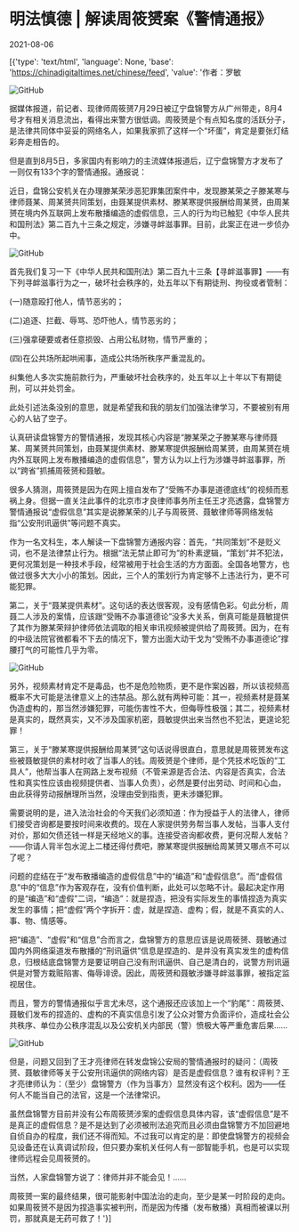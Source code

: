 # 明法慎德 | 解读周筱赟案《警情通报》

2021-08-06

[{'type': 'text/html', 'language': None, 'base': 'https://chinadigitaltimes.net/chinese/feed', 'value': '作者：罗敏

![GitHub](https://chinadigitaltimes.net/chinese/files/2021/08/post-669285-610d2af276694.)

据媒体报道，前记者、现律师周筱赟7月29日被辽宁盘锦警方从广州带走，8月4号才有相关消息流出，看得出来警方很低调。周筱赟是个有点知名度的活跃分子，是法律共同体中妥妥的网络名人，如果我家抓了这样一个“坏蛋”，肯定是要张灯结彩奔走相告的。

但是直到8月5日，多家国内有影响力的主流媒体报道后，辽宁盘锦警方才发布了一则仅有133个字的警情通报。通报说：

近日，盘锦公安机关在办理滕某荣涉恶犯罪集团案件中，发现滕某荣之子滕某寒与律师聂某、周某赟共同策划，由聂某提供素材、滕某寒提供报酬给周某赟，由周某赟在境内外互联网上发布散播编造的虚假信息，三人的行为均已触犯《中华人民共和国刑法》第二百九十三条之规定，涉嫌寻衅滋事罪。目前，此案正在进一步侦办中。

![GitHub](https://chinadigitaltimes.net/chinese/files/2021/08/post-669285-610d2af45c312.)

首先我们复习一下《中华人民共和国刑法》第二百九十三条【寻衅滋事罪】——有下列寻衅滋事行为之一，破坏社会秩序的，处五年以下有期徒刑、拘役或者管制：

(一)随意殴打他人，情节恶劣的；

(二)追逐、拦截、辱骂、恐吓他人，情节恶劣的；

(三)强拿硬要或者任意损毁、占用公私财物，情节严重的；

(四)在公共场所起哄闹事，造成公共场所秩序严重混乱的。

纠集他人多次实施前款行为，严重破坏社会秩序的，处五年以上十年以下有期徒刑，可以并处罚金。

此处引述法条没别的意思，就是希望我和我的朋友们加强法律学习，不要被别有用心的人钻了空子。

认真研读盘锦警方的警情通报，发现其核心内容是“滕某荣之子滕某寒与律师聂某、周某赟共同策划，由聂某提供素材、滕某寒提供报酬给周某赟，由周某赟在境内外互联网上发布散播编造的虚假信息”，警方认为以上行为涉嫌寻衅滋事罪，所以“跨省”抓捕周筱赟和聂敏。

很多人猜测，周筱赟是因为在网上擅自发布了“受贿不办事是道德底线”的视频而惹祸上身。但据一直关注此事件的北京市才良律师事务所主任王才亮透露，盘锦警方警情通报说“虚假信息”其实是说滕某荣的儿子与周筱赟、聂敏律师等网络发帖指“公安刑讯逼供”等问题不真实。

作为一名文科生，本人解读一下盘锦警方通报内容：首先，“共同策划”不是贬义词，也不是法律禁止行为。根据“法无禁止即可为”的朴素逻辑，“策划”并不犯法，更何况策划是一种技术手段，经常被用于社会生活的方方面面。全国各地警方，也做过很多大大小小的策划。因此，三个人的策划行为肯定够不上违法行为，更不可能犯罪。

第二，关于“聂某提供素材”。这句话的表达很客观，没有感情色彩。句此分析，周聂二人涉及的案情，应该跟“受贿不办事道德论”没多大关系，倒真可能是聂敏提供了其作为滕某荣辩护律师依法调取的相关审讯视频被提供给了周筱赟。因为，在有的中级法院官微都看不下去的情况下，警方出面大动干戈为“受贿不办事道德论”撑腰打气的可能性几乎为零。

![GitHub](https://chinadigitaltimes.net/chinese/files/2021/08/post-669285-610d2b18f4226.)

另外，视频素材肯定不是毒品，也不是危险物质，更不是作案凶器，所以该视频高概率不大可能是法律意义上的违禁品。那么就有两种可能：其一，视频素材是聂某伪造虚构的，那当然涉嫌犯罪，可能伤害性不大，但侮辱性极强；其二，视频素材是真实的，既然真实，又不涉及国家机密，聂敏提供出来当然也不犯法，更遑论犯罪！

第三，关于“滕某寒提供报酬给周某赟”这句话说得很直白，意思就是周筱赟发布这些被聂敏提供的素材时收了当事人的钱。周筱赟是个律师，是个凭技术吃饭的“工具人”，他帮当事人在网路上发布视频（不管来源是否合法、内容是否真实，合法性和真实性应该由视频提供者、当事人负责），必然是要付出劳动、时间和心血，由此获得劳动报酬理所当然，没理由受到指责，更未涉嫌犯罪。

需要说明的是，进入法治社会的今天我们必须知道：作为授益于人的法律人，律师们接受咨询都是要按时间来收费的。现在人家提供劳务帮当事人发帖，当事人支付对价，那如欠债还钱一样是天经地义的事。连接受咨询都收费，更何况帮人发帖？——你请人背半包水泥上二楼还得付费吧，滕某寒提供报酬给周某赟又哪点不可以了呢？

问题的症结在于“发布散播编造的虚假信息”中的“编造”和“虚假信息”。而“虚假信息”中的“信息”作为客观存在，没有价值判断，此处可以忽略不计。最起决定作用的是“编造”和“虚假”二词，“编造”：就是捏造，把没有实际发生的事情捏造为真实发生的事情；把“虚假”两个字拆开：虚，就是捏造、虚构；假，就是不真实的人、事、物、情感等。

把“编造”、“虚假”和“信息”合而言之，盘锦警方的意思应该是说周筱赟、聂敏通过国内外网络渠道发布散播的“刑讯逼供”信息是捏造的、是并没有真实发生的虚构信息，归根结底盘锦警方是要证明自己没有刑讯逼供、自己是清白的，说警方刑讯逼供是对警方栽赃陷害、侮辱诽谤。因此，周筱赟和聂敏涉嫌寻衅滋事罪，被指定监视居住。

而且，警方的警情通报似乎言尤未尽，这个通报还应该加上一个“豹尾”：周筱赟、聂敏们发布的捏造的、虚构的不真实信息引发了公众对警方负面评价，造成社会公共秩序、单位办公秩序混乱以及公安机关内部民（警）愤极大等严重危害后果……

![GitHub](https://chinadigitaltimes.net/chinese/files/2021/08/post-669285-610d2af8013f0.)

但是，问题又回到了王才亮律师在转发盘锦公安局的警情通报时的疑问：（周筱赟、聂敏律师等关于公安刑讯逼供的网络内容）是否是虚假信息？谁有权评判？王才亮律师认为：（至少）盘锦警方（作为当事方）显然没有这个权利。因为——任何人不能当自己的法官，这是一个法律常识。

虽然盘锦警方目前并没有公布周筱赟涉案的虚假信息具体内容，该“虚假信息”是不是真正的虚假信息？是不是达到了必须被刑法追究而且必须由盘锦警方不加回避地自侦自办的程度，我们还不得而知。不过我可以肯定的是：即使盘锦警方的视频会见设备还在认真调试阶段，但只要办案机关任何人有一部智能手机，也是可以实现律师远程会见周筱赟的。

当然，人家盘锦警方说了：律师并非不能会见！……

周筱赟一案的最终结果，很可能影射中国法治的走向，至少是某一时阶段的走向。如果周筱赟不是因为捏造事实被判刑，而是因为传播（发布散播）真相而被课以刑罚，那就真是无药可救了！'}]